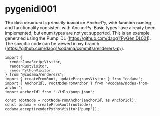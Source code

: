 # pygenidl001

The data structure is primarily based on AnchorPy, with function naming and functionality consistent with AnchorPy. Basic types have already been implemented, but enum types are not yet supported. This is an example generated using the Pump IDL (https://github.com/daog1/PyGenIDL001). The specific code can be viewed in my branch (https://github.com/daog1/codama/commits/renderers-py).


```
import {
  renderJavaScriptVisitor,
  renderRustVisitor,
  renderPythonVisitor,
} from "@codama/renderers";
import { createFromRoot, updateProgramsVisitor } from "codama";
import { AnchorIdl, rootNodeFromAnchor } from "@codama/nodes-from-anchor";
import anchorIdl from "./idls/pump.json";

const rootNode = rootNodeFromAnchor(anchorIdl as AnchorIdl);
const codama = createFromRoot(rootNode);
codama.accept(renderPythonVisitor("pump"));
```
